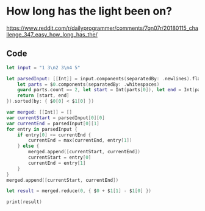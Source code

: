 # How long has the light been on?

https://www.reddit.com/r/dailyprogrammer/comments/7qn07r/20180115_challenge_347_easy_how_long_has_the/


## Code
```swift
let input = "1 3\n2 3\n4 5"

let parsedInput: [[Int]] = input.components(separatedBy: .newlines).flatMap({
    let parts = $0.components(separatedBy: .whitespaces)
    guard parts.count == 2, let start = Int(parts[0]), let end = Int(parts[1]) else { return nil }
    return [start, end]
}).sorted(by: { $0[0] < $1[0] })

var merged: [[Int]] = []
var currentStart = parsedInput[0][0]
var currentEnd = parsedInput[0][1]
for entry in parsedInput {
    if entry[0] <= currentEnd {
        currentEnd = max(currentEnd, entry[1])
    } else {
        merged.append([currentStart, currentEnd])
        currentStart = entry[0]
        currentEnd = entry[1]
    }
}
merged.append([currentStart, currentEnd])

let result = merged.reduce(0, { $0 + $1[1] - $1[0] })

print(result)
```
